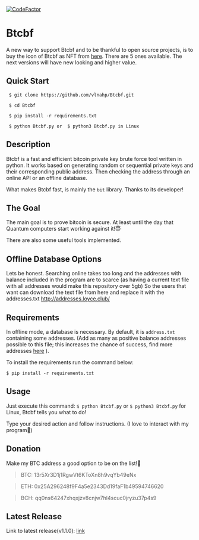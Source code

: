    [![CodeFactor](https://www.codefactor.io/repository/github/vlnahp/btcbf/badge/main)](https://www.codefactor.io/repository/github/vlnahp/btcbf/overview/main)
   
# Btcbf                                                                
A new way to support Btcbf and to be thankful to open source projects, is to buy the icon of Btcbf as NFT from [here](https://opensea.io/assets/matic/0x2953399124f0cbb46d2cbacd8a89cf0599974963/29326638034131043689181811786030646451603799113214635741285531928455660175365/). There are 5 ones available. The next versions will have new looking and higher value.
## **Quick Start**
```
 $ git clone https://github.com/vlnahp/Btcbf.git

 $ cd Btcbf

 $ pip install -r requirements.txt

 $ python Btcbf.py or  $ python3 Btcbf.py in Linux
```

## **Description**

Btcbf is a fast and efficient bitcoin private key brute force tool written in python. It works based on generating random or sequential private keys and their corresponding public address. Then checking the address through an online API or an offline database.

What makes Btcbf fast, is mainly the `bit` library. Thanks to its developer!

## The Goal
The main goal is to prove bitcoin is secure. At least until the day that Quantum computers start working against it!:innocent:

There are also some useful tools implemented.

## **Offline Database Options**
  Lets be honest. Searching online takes too long and the addresses with balance included in the program are to scarce (as having a current text file with all
  addresses would make this repository over 5gb)
  So the users that want can download the text file from here and replace it with the addresses.txt
  http://addresses.loyce.club/

## **Requirements**

  In offline mode, a database is necessary. By default, it is `address.txt` containing some addresses. (Add as many as positive balance addresses possible to this file; this increases the chance of success, find more addresses [here](https://bitinfocharts.com/top-100-richest-bitcoin-addresses.html) ).

To install the requirements run the command below:

```$ pip install -r requirements.txt```  


## **Usage**
Just execute this command: `$ python Btcbf.py` or `$ python3 Btcbf.py` for Linux, Btcbf tells you what to do!

Type your desired action and follow instructions. (I love to interact with my program🙂)

## **Donation**

Make my BTC address a good option to be on the list!:cowboy_hat_face:


>BTC: 13r5Xr3D1j1RgwVt6KToXn8h9vqYb49eNx

>ETH: 0x25A296248f9F4a5e2343Dd19faF1b49594746620

>BCH: qq0ns64247xhqxjzv8cnjw7hl4scuc0jryzu37p4s9


## Latest Release
Link to latest release(v1.1.0): [link](https://github.com/vlnahp/Btcbf/releases/download/v1.2.1/Btcbf-windows64-v.1.2.0.tar.xz)
